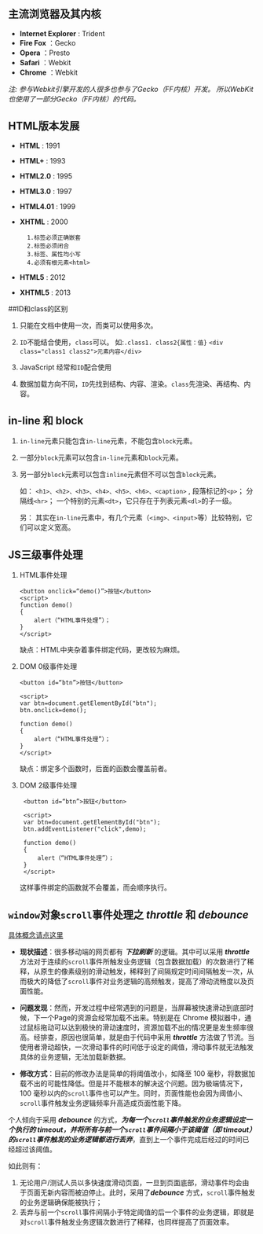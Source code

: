 ## 主流浏览器及其内核
+ **Internet Explorer** : Trident
+ **Fire Fox** ：Gecko
+ **Opera** ：Presto
+ **Safari** ：Webkit
+ **Chrome** ：Webkit

*注: 参与Webkit引擎开发的人很多也参与了Gecko（FF内核）开发。 所以WebKit也使用了一部分Gecko（FF内核）的代码。* 


## HTML版本发展
+ **HTML** : 1991
+ **HTML+** : 1993
+ **HTML2.0** : 1995
+ **HTML3.0** : 1997
+ **HTML4.01** : 1999
+ **XHTML** : 2000

        1.标签必须正确嵌套
        2.标签必须闭合
        3.标签、属性均小写
        4.必须有根元素<html>
        
+ **HTML5** : 2012
+ **XHTML5** : 2013


##ID和class的区别

1. 只能在文档中使用一次，而类可以使用多次。

2. `ID`不能结合使用，`class`可以。
   如:`.class1. class2{属性：值}`
   	`<div class="class1 class2">元素内容</div>`

3. JavaScript 经常和`ID`配合使用

4. 数据加载方向不同，`ID`先找到结构、内容、渲染。`class`先渲染、再结构、内容。


## in-line 和 block

1. `in-line`元素只能包含`in-line`元素，不能包含`block`元素。

2. 一部分`block`元素可以包含`in-line`元素和`block`元素。

3. 另一部分`block`元素可以包含`inline`元素但不可以包含`block`元素。

   如：
`<h1>、<h2>、<h3>、<h4>、<h5>、<h6>、<caption>` ,
段落标记的`<p>`；
分隔线`<hr>`；
一个特别的元素`<dt>`，它只存在于列表元素`<dl>`的子一级。

	另：
其实在`in-line`元素中，有几个元素（`<img>、<input>`等）比较特别，它们可以定义宽高。

## JS三级事件处理

1. HTML事件处理

	<!--lang:JavaScript-->
	```
	<button onclick=“demo()”>按钮</button>
	<script>
	function demo()
	{
   		alert（“HTML事件处理”）；
	}
	</script>
   ```
	缺点：HTML中夹杂着事件绑定代码，更改较为麻烦。

2. DOM 0级事件处理

	```
	<button id=“btn”>按钮</button>
	
	<script>
	var btn=document.getElementById("btn");
	btn.onclick=demo();
	
	function demo()
	{
	    alert（“HTML事件处理”）；
	}
	</script>
	```
	缺点：绑定多个函数时，后面的函数会覆盖前者。

3. DOM 2级事件处理

   ```
	<button id=“btn”>按钮</button>
	
	<script>
	var btn=document.getElementById("btn");
	btn.addEventListener("click",demo);
	
	function demo()
	{
	    alert（“HTML事件处理”）；
	}
	</script>
	```
	这样事件绑定的函数就不会覆盖，而会顺序执行。
	
## `window`对象`scroll`事件处理之 ***throttle*** 和 ***debounce***  
[具体概念请点这里](http://www.cnblogs.com/fsjohnhuang/p/4147810.html)

+ **现状描述**：很多移动端的网页都有 ***下拉刷新*** 的逻辑。其中可以采用 ***throttle*** 方法对于连续的`scroll`事件所触发业务逻辑（包含数据加载）的次数进行了稀释，从原生的像素级别的滑动触发，稀释到了间隔规定时间间隔触发一次，从而极大的降低了`scroll`事件对业务逻辑的高频触发，提高了滑动流畅度以及页面性能。
+ **问题发现**：然而，开发过程中经常遇到的问题是，当屏幕被快速滑动到底部时候，下一个Page的资源会经常加载不出来。特别是在 Chrome 模拟器中，通过鼠标拖动可以达到极快的滑动速度时，资源加载不出的情况更是发生频率很高。经排查，原因也很简单，就是由于代码中采用 ***throttle*** 方法做了节流。当使用者滑动超快，一次滑动事件的时间低于设定的阈值，滑动事件就无法触发具体的业务逻辑，无法加载新数据。

+ **修改方式**：目前的修改办法是简单的将阈值改小，如降至 100 毫秒，将数据加载不出的可能性降低。但是并不能根本的解决这个问题。因为极端情况下，100 毫秒以内的`scroll`事件也可以产生。同时，页面性能也会因为阈值小、`scroll`事件触发业务逻辑频率升高造成页面性能下降。

个人倾向于采用 ***debounce*** 的方式，***为每一个`scroll`事件触发的业务逻辑设定一个执行的 timeout，并将所有与前一个`scroll`事件间隔小于该阈值（即 timeout）的`scroll`事件触发的业务逻辑都进行丢弃***，直到上一个事件完成后经过的时间已经超过该阈值。

如此则有：

1. 无论用户/测试人员以多快速度滑动页面，一旦到页面底部，滑动事件均会由于页面无新内容而被迫停止。此时，采用了***debounce*** 方式，`scroll`事件触发的业务逻辑确保能被执行； 
2. 丢弃与前一个`scroll`事件间隔小于特定阈值的后一个事件的业务逻辑，即就是对`scroll`事件触发业务逻辑次数进行了稀释，也同样提高了页面效率。